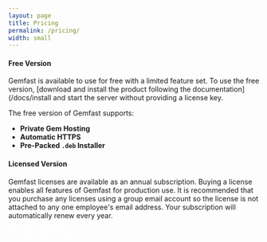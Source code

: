 ```yaml
---
layout: page
title: Pricing
permalink: /pricing/
width: small
---
```


#### Free Version
                    
Gemfast is available to use for free with a limited feature set. To use the free version, [download and install the product following the documentation](/docs/install and start the server without providing a license key.

The free version of Gemfast supports:

* <strong>Private Gem Hosting</strong>
* <strong>Automatic HTTPS</strong>
* <strong>Pre-Packed `.deb` Installer</strong>

#### Licensed Version

Gemfast licenses are available as an annual subscription. Buying a license enables all features of Gemfast for production use. It is recommended that you purchase any licenses using a group email account so the license is not attached to any one employee's email address. Your subscription will automatically renew every year.


<div class="uk-section uk-text-center">
    <div class="uk-container uk-container-small">
        <div data-uk-scrollspy="cls: uk-animation-slide-bottom-medium; repeat: true">
            <strong><a class="uk-button uk-button-success uk-button-large uk-margin-small-top" href="https://buy.stripe.com/test_4gw9DZdCy3PV73abII" style="color: white">Buy Now $199/year</a></strong>
        </div>
    </div>
</div>